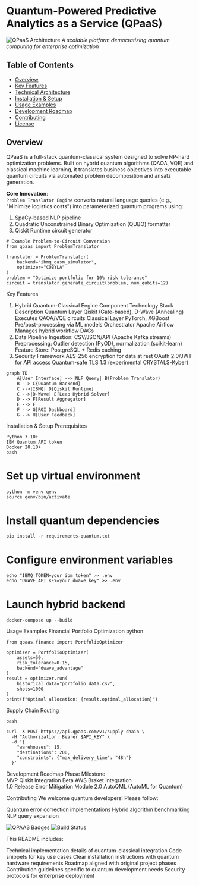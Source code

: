 # Quantum-Powered Predictive Analytics as a Service (QPaaS)

![QPaaS Architecture](https://via.placeholder.com/800x400?text=Hybrid+Quantum-Classical+Architecture)
*A scalable platform democratizing quantum computing for enterprise optimization*

## Table of Contents
- [Overview](#overview)
- [Key Features](#key-features)
- [Technical Architecture](#technical-architecture)
- [Installation & Setup](#installation--setup)
- [Usage Examples](#usage-examples)
- [Development Roadmap](#development-roadmap)
- [Contributing](#contributing)
- [License](#license)
 

## Overview
QPaaS is a full-stack quantum-classical system designed to solve NP-hard optimization problems. Built on hybrid quantum algorithms (QAOA, VQE) and classical machine learning, it translates business objectives into executable quantum circuits via automated problem decomposition and ansatz generation.

**Core Innovation**:  
`Problem Translator Engine` converts natural language queries (e.g., "Minimize logistics costs") into parameterized quantum programs using:
1. SpaCy-based NLP pipeline
2. Quadratic Unconstrained Binary Optimization (QUBO) formatter
3. Qiskit Runtime circuit generator

```
# Example Problem-to-Circuit Conversion
from qpaas import ProblemTranslator

translator = ProblemTranslator(
    backend="ibmq_qasm_simulator",
    optimizer="COBYLA"
)
problem = "Optimize portfolio for 10% risk tolerance"
circuit = translator.generate_circuit(problem, num_qubits=12)
```
Key Features
1. Hybrid Quantum-Classical Engine
Component	Technology Stack	Description
Quantum Layer	Qiskit (Gate-based), D-Wave (Annealing)	Executes QAOA/VQE circuits
Classical Layer	PyTorch, XGBoost	Pre/post-processing via ML models
Orchestrator	Apache Airflow	Manages hybrid workflow DAGs
2. Data Pipeline
Ingestion: CSV/JSON/API (Apache Kafka streams)
Preprocessing: Outlier detection (PyOD), normalization (scikit-learn)
Feature Store: PostgreSQL + Redis caching
3. Security Framework
AES-256 encryption for data at rest
OAuth 2.0/JWT for API access
Quantum-safe TLS 1.3 (experimental CRYSTALS-Kyber)

```
graph TD
    A[User Interface] -->|NLP Query| B(Problem Translator)
    B --> C{Quantum Backend}
    C -->|IBMQ| D[Qiskit Runtime]
    C -->|D-Wave| E[Leap Hybrid Solver]
    D --> F[Result Aggregator]
    E --> F
    F --> G[ROI Dashboard]
    G --> H[User Feedback]
```

Installation & Setup
Prerequisites
```
Python 3.10+
IBM Quantum API token
Docker 20.10+
bash
 ```
# Set up virtual environment
```
python -m venv qenv
source qenv/bin/activate
```
# Install quantum dependencies
```
pip install -r requirements-quantum.txt
```
# Configure environment variables
```
echo "IBMQ_TOKEN=your_ibm_token" >> .env
echo "DWAVE_API_KEY=your_dwave_key" >> .env
```
# Launch hybrid backend
```
docker-compose up --build
```
Usage Examples
Financial Portfolio Optimization
python

```
from qpaas.finance import PortfolioOptimizer

optimizer = PortfolioOptimizer(
    assets=50,
    risk_tolerance=0.15,
    backend="dwave_advantage"
)
result = optimizer.run(
    historical_data="portfolio_data.csv",
    shots=1000
)
print(f"Optimal allocation: {result.optimal_allocation}")
```
Supply Chain Routing
```
bash

curl -X POST https://api.qpaas.com/v1/supply-chain \
  -H "Authorization: Bearer $API_KEY" \
  -d '{
    "warehouses": 15,
    "destinations": 200,
    "constraints": {"max_delivery_time": "48h"}
  }'
```
Development Roadmap
Phase	Milestone	
MVP	 Qiskit Integration	
Beta	AWS Braket Integration	
1.0 Release	Error Mitigation Module
2.0	AutoQML (AutoML for Quantum)	

Contributing
We welcome quantum developers! Please follow:

Quantum error correction implementations
Hybrid algorithm benchmarking
NLP query expansion


![QPAAS Badges](https://img.shields.io/badge/Quantum-Ready-blueviolet?style=for-the-badge&logo=quantum)
![Build Status](https://img.shields.io/github/actions/workflow/status/yourusername/qpaas/main.yml?style=for-the-badge)

This README includes:

Technical implementation details of quantum-classical integration 
Code snippets for key use cases
Clear installation instructions with quantum hardware requirements
Roadmap aligned with original project phases
Contribution guidelines specific to quantum development needs
Security protocols for enterprise deployment
